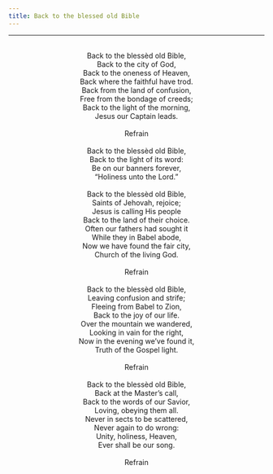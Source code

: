 ```yaml
---
title: Back to the blessed old Bible
---
```


---
<center>
<br/>
Back to the blessèd old Bible,<br/>
Back to the city of God,<br/>
Back to the oneness of Heaven,<br/>
Back where the faithful have trod.<br/>
Back from the land of confusion,<br/>
Free from the bondage of creeds;<br/>
Back to the light of the morning,<br/>
Jesus our Captain leads.<br/>
<br/>
Refrain<br/>
<br/>
Back to the blessèd old Bible,<br/>
Back to the light of its word:<br/>
Be on our banners forever,<br/>
“Holiness unto the Lord.”<br/>
<br/>
Back to the blessèd old Bible,<br/>
Saints of Jehovah, rejoice;<br/>
Jesus is calling His people<br/>
Back to the land of their choice.<br/>
Often our fathers had sought it<br/>
While they in Babel abode,<br/>
Now we have found the fair city,<br/>
Church of the living God.<br/>
<br/>
Refrain<br/>
<br/>
Back to the blessèd old Bible,<br/>
Leaving confusion and strife;<br/>
Fleeing from Babel to Zion,<br/>
Back to the joy of our life.<br/>
Over the mountain we wandered,<br/>
Looking in vain for the right,<br/>
Now in the evening we’ve found it,<br/>
Truth of the Gospel light.<br/>
<br/>
Refrain<br/>
<br/>
Back to the blessèd old Bible,<br/>
Back at the Master’s call,<br/>
Back to the words of our Savior,<br/>
Loving, obeying them all.<br/>
Never in sects to be scattered,<br/>
Never again to do wrong:<br/>
Unity, holiness, Heaven,<br/>
Ever shall be our song.<br/>
<br/>
Refrain<br/>

</center>